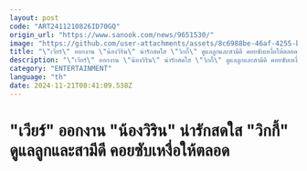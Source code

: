 ```yaml
---
layout: post
code: "ART2411210826ID70GQ"
origin_url: "https://www.sanook.com/news/9651530/"
image: "https://github.com/user-attachments/assets/8c6988be-46af-4255-b81d-db5e98170cc6"
title: "\"เวียร์\" ออกงาน \"น้องวิริน\" น่ารักสดใส \"วิกกี้\" ดูแลลูกและสามีดี คอยซับเหงื่อให้ตลอด"
description: "\"เวียร์\" ออกงาน \"น้องวิริน\" น่ารักสดใส \"วิกกี้\" ดูแลลูกและสามีดี คอยซับเหงื่อให้ตลอด"
category: "ENTERTAINMENT"
language: "th"
date: 2024-11-21T08:41:09.538Z
---
```


# "เวียร์" ออกงาน "น้องวิริน" น่ารักสดใส "วิกกี้" ดูแลลูกและสามีดี คอยซับเหงื่อให้ตลอด